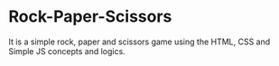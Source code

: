 # Rock-Paper-Scissors
It is a simple rock, paper and scissors game using the HTML, CSS and Simple JS concepts and logics.
